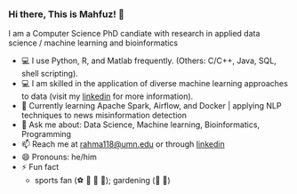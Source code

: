 ### Hi there, This is Mahfuz! 👋
I am a Computer Science PhD candiate with research in applied data science / machine learning and bioinformatics
- :computer: I use Python, R, and Matlab frequently. (Others: C/C++, Java, SQL, shell scripting).
- :computer: I am skilled in the application of diverse machine learning approaches to data (visit my [linkedin](https://www.linkedin.com/in/mahfuzur-rahman-ahm/) for more information).
- 🌱 Currently learning Apache Spark, Airflow, and Docker | applying NLP techniques to news misinformation detection
- 💬 Ask me about: Data Science, Machine learning, Bioinformatics, Programming 
- 📫 Reach me at rahma118@umn.edu or through [linkedin](https://www.linkedin.com/in/mahfuzur-rahman-ahm/)
- 😄 Pronouns: he/him
- ⚡ Fun fact
  - sports fan (:soccer: :football: :basketball: :tennis:); gardening (:seedling: :leafy_green:)

<!--
**mahfuz05062/mahfuz05062** is a ✨ _special_ ✨ repository because its `README.md` (this file) appears on your GitHub profile.

Here are some ideas to get you started:

- 🔭 I’m currently working on ...
- 🌱 I’m currently learning ...
- 👯 I’m looking to collaborate on ...
- 🤔 I’m looking for help with ...
- 💬 Ask me about ...
- 📫 How to reach me: ...
- 😄 Pronouns: ...
- ⚡ Fun fact: ...

- Help: https://guides.github.com/pdfs/markdown-cheatsheet-online.pdf
- https://github.com/ikatyang/emoji-cheat-sheet/blob/master/README.md
- https://github.com/chienleow
-->
